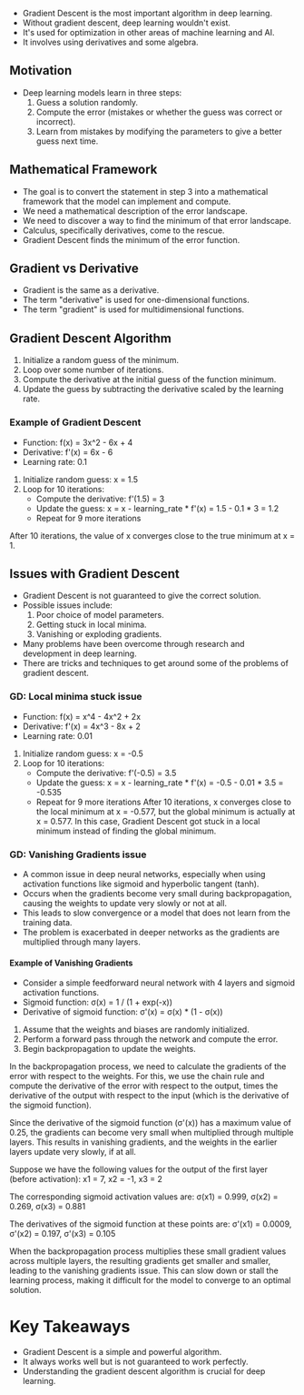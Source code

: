 -   Gradient Descent is the most important algorithm in deep learning.
-   Without gradient descent, deep learning wouldn't exist.
-   It's used for optimization in other areas of machine learning and AI.
-   It involves using derivatives and some algebra.
## Motivation
-   Deep learning models learn in three steps:
    1.  Guess a solution randomly.
    2.  Compute the error (mistakes or whether the guess was correct or incorrect).
    3.  Learn from mistakes by modifying the parameters to give a better guess next time.
## Mathematical Framework
-   The goal is to convert the statement in step 3 into a mathematical framework that the model can implement and compute.
-   We need a mathematical description of the error landscape.
-   We need to discover a way to find the minimum of that error landscape.
-   Calculus, specifically derivatives, come to the rescue.
-   Gradient Descent finds the minimum of the error function.
## Gradient vs Derivative
-   Gradient is the same as a derivative.
-   The term "derivative" is used for one-dimensional functions.
-   The term "gradient" is used for multidimensional functions.
## Gradient Descent Algorithm
1.  Initialize a random guess of the minimum.
2.  Loop over some number of iterations.
3.  Compute the derivative at the initial guess of the function minimum.
4.  Update the guess by subtracting the derivative scaled by the learning rate.
### Example of Gradient Descent
-   Function: f(x) = 3x^2 - 6x + 4
-   Derivative: f'(x) = 6x - 6
-   Learning rate: 0.1

1.  Initialize random guess: x = 1.5
2.  Loop for 10 iterations:
    -   Compute the derivative: f'(1.5) = 3
    -   Update the guess: x = x - learning_rate * f'(x) = 1.5 - 0.1 * 3 = 1.2
    -   Repeat for 9 more iterations

After 10 iterations, the value of x converges close to the true minimum at x = 1.
## Issues with Gradient Descent
-   Gradient Descent is not guaranteed to give the correct solution.
-   Possible issues include:
    1.  Poor choice of model parameters.
    2.  Getting stuck in local minima.
    3.  Vanishing or exploding gradients.
-   Many problems have been overcome through research and development in deep learning.
-   There are tricks and techniques to get around some of the problems of gradient descent.
### GD: Local minima stuck issue 
-   Function: f(x) = x^4 - 4x^2 + 2x
-   Derivative: f'(x) = 4x^3 - 8x + 2
-   Learning rate: 0.01
1.  Initialize random guess: x = -0.5
2.  Loop for 10 iterations:
    -   Compute the derivative: f'(-0.5) = 3.5
    -   Update the guess: x = x - learning_rate * f'(x) = -0.5 - 0.01 * 3.5 = -0.535
    -   Repeat for 9 more iterations
After 10 iterations, x converges close to the local minimum at x = -0.577, but the global minimum is actually at x = 0.577. In this case, Gradient Descent got stuck in a local minimum instead of finding the global minimum.
### GD: Vanishing Gradients issue
-   A common issue in deep neural networks, especially when using activation functions like sigmoid and hyperbolic tangent (tanh).
-   Occurs when the gradients become very small during backpropagation, causing the weights to update very slowly or not at all.
-   This leads to slow convergence or a model that does not learn from the training data.
-   The problem is exacerbated in deeper networks as the gradients are multiplied through many layers.
#### Example of Vanishing Gradients
-   Consider a simple feedforward neural network with 4 layers and sigmoid activation functions.
-   Sigmoid function: σ(x) = 1 / (1 + exp(-x))
-   Derivative of sigmoid function: σ'(x) = σ(x) * (1 - σ(x))
1.  Assume that the weights and biases are randomly initialized.
2.  Perform a forward pass through the network and compute the error.
3.  Begin backpropagation to update the weights.

In the backpropagation process, we need to calculate the gradients of the error with respect to the weights. For this, we use the chain rule and compute the derivative of the error with respect to the output, times the derivative of the output with respect to the input (which is the derivative of the sigmoid function).

Since the derivative of the sigmoid function (σ'(x)) has a maximum value of 0.25, the gradients can become very small when multiplied through multiple layers. This results in vanishing gradients, and the weights in the earlier layers update very slowly, if at all.

Suppose we have the following values for the output of the first layer (before activation): x1 = 7, x2 = -1, x3 = 2

The corresponding sigmoid activation values are: σ(x1) = 0.999, σ(x2) = 0.269, σ(x3) = 0.881

The derivatives of the sigmoid function at these points are: σ'(x1) = 0.0009, σ'(x2) = 0.197, σ'(x3) = 0.105

When the backpropagation process multiplies these small gradient values across multiple layers, the resulting gradients get smaller and smaller, leading to the vanishing gradients issue. This can slow down or stall the learning process, making it difficult for the model to converge to an optimal solution.
# Key Takeaways
-   Gradient Descent is a simple and powerful algorithm.
-   It always works well but is not guaranteed to work perfectly.
-   Understanding the gradient descent algorithm is crucial for deep learning.